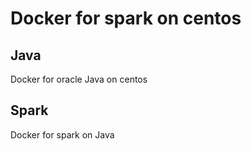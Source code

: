 # Docker for spark on centos


## Java
Docker for oracle Java on centos

## Spark
Docker for spark on Java




